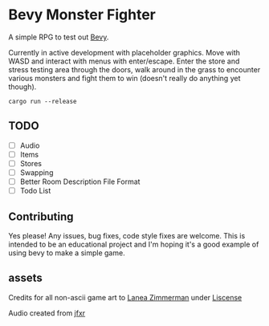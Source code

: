 # Bevy Monster Fighter

A simple RPG to test out [Bevy](https://bevyengine.org/).

Currently in active development with placeholder graphics. Move with WASD and interact with menus with enter/escape. Enter the store and stress testing area through the doors, walk around in the grass to encounter various monsters and fight them to win (doesn't really do anything yet though). 

```
cargo run --release
```

## TODO

- [ ] Audio
- [ ] Items
- [ ] Stores
- [ ] Swapping
- [ ] Better Room Description File Format
- [ ] Todo List

## Contributing

Yes please! Any issues, bug fixes, code style fixes are welcome.  This is intended to be an educational project and I'm hoping it's a good example of using bevy to make a simple game.

## assets

Credits for all non-ascii game art to [Lanea Zimmerman](https://opengameart.org/content/tiny-16-basic) under [Liscense](https://creativecommons.org/licenses/by/3.0/)

Audio created from [jfxr](https://jfxr.frozenfractal.com/#)
